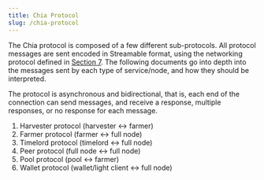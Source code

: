 ```yaml
---
title: Chia Protocol
slug: /chia-protocol
---
```


The Chia protocol is composed of a few different sub-protocols. All protocol messages are sent encoded in Streamable format, using the networking protocol defined in [Section 7](/networking/networking 'Section 3.7: Networking'). The following documents go into depth into the messages sent by each type of service/node, and how they should be interpreted.

The protocol is asynchronous and bidirectional, that is, each end of the connection can send messages, and receive a response, multiple responses, or no response for each message.

1. Harvester protocol (harvester <-> farmer)
2. Farmer protocol (farmer <-> full node)
3. Timelord protocol (timelord <-> full node)
4. Peer protocol (full node <-> full node)
5. Pool protocol (pool <-> farmer)
6. Wallet protocol (wallet/light client <-> full node)
